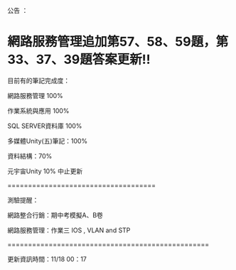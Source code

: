 公告 ：

網路服務管理追加第57、58、59題，第33、37、39題答案更新!!
====================================

目前有的筆記完成度：

網路服務管理 100%

作業系統與應用 100%

SQL SERVER資料庫 100%

多媒體Unity(五)筆記：100%

資料結構：70%

元宇宙Unity 10% 中止更新

====================================


測驗提醒：

網路整合行銷：期中考模擬A、B卷

網路服務管理：作業三 IOS , VLAN and STP

=================================================

更新資訊時間：11/18 00：17
